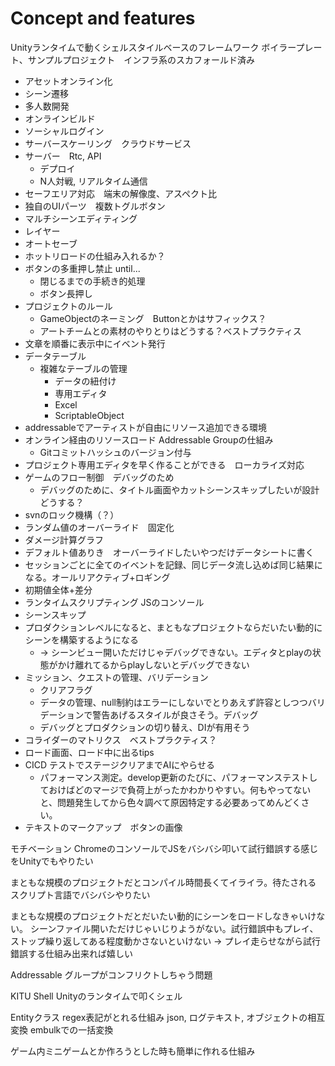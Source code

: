 # Concept and features

Unityランタイムで動くシェルスタイルベースのフレームワーク
ボイラープレート、サンプルプロジェクト　インフラ系のスカフォールド済み

* アセットオンライン化
* シーン遷移
* 多人数開発
* オンラインビルド
* ソーシャルログイン
* サーバースケーリング　クラウドサービス
* サーバー　Rtc, API
  * デプロイ
  * N人対戦, リアルタイム通信
* セーフエリア対応　端末の解像度、アスペクト比
* 独自のUIパーツ　複数トグルボタン
* マルチシーンエディティング
* レイヤー
* オートセーブ
* ホットリロードの仕組み入れるか？
* ボタンの多重押し禁止 until...
  * 閉じるまでの手続き的処理
  * ボタン長押し
* プロジェクトのルール
  * GameObjectのネーミング　Buttonとかはサフィックス？
  * アートチームとの素材のやりとりはどうする？ベストプラクティス
* 文章を順番に表示中にイベント発行
* データテーブル
  * 複雑なテーブルの管理
    * データの紐付け
    * 専用エディタ
    * Excel
    * ScriptableObject
* addressableでアーティストが自由にリソース追加できる環境
* オンライン経由のリソースロード Addressable Groupの仕組み
  * Gitコミットハッシュのバージョン付与
* プロジェクト専用エディタを早く作ることができる　ローカライズ対応
* ゲームのフロー制御　デバッグのため
  * デバッグのために、タイトル画面やカットシーンスキップしたいが設計どうする？
* svnのロック機構（？）
* ランダム値のオーバーライド　固定化
* ダメージ計算グラフ
* デフォルト値ありき　オーバーライドしたいやつだけデータシートに書く
* セッションごとに全てのイベントを記録、同じデータ流し込めば同じ結果になる。オールリアクティブ+ロギング
* 初期値全体+差分
* ランタイムスクリプティング JSのコンソール
* シーンスキップ
* プロダクションレベルになると、まともなプロジェクトならだいたい動的にシーンを構築するようになる
  * -> シーンビュー開いただけじゃデバッグできない。エディタとplayの状態がかけ離れてるからplayしないとデバッグできない
* ミッション、クエストの管理、バリデーション
  * クリアフラグ
  * データの管理、null制約はエラーにしないでとりあえず許容としつつバリデーションで警告あげるスタイルが良さそう。デバッグ
  * デバッグとプロダクションの切り替え、DIが有用そう
* コライダーのマトリクス　ベストプラクティス？
* ロード画面、ロード中に出るtips
* CICD テストでステージクリアまでAIにやらせる
  * パフォーマンス測定。develop更新のたびに、パフォーマンステストしておけばどのマージで負荷上がったかわかりやすい。何もやってないと、問題発生してから色々調べて原因特定する必要あってめんどくさい。
* テキストのマークアップ　ボタンの画像

モチベーション
ChromeのコンソールでJSをバシバシ叩いて試行錯誤する感じをUnityでもやりたい

まともな規模のプロジェクトだとコンパイル時間長くてイライラ。待たされる
スクリプト言語でバシバシやりたい

まともな規模のプロジェクトだとだいたい動的にシーンをロードしなきゃいけない。
シーンファイル開いただけじゃいじりようがない。試行錯誤中もプレイ、ストップ繰り返してある程度動かさないといけない
-> プレイ走らせながら試行錯誤する仕組み出来れば嬉しい

Addressable グループがコンフリクトしちゃう問題

KITU Shell
Unityのランタイムで叩くシェル

Entityクラス regex表記がとれる仕組み
json, ログテキスト, オブジェクトの相互変換
embulkでの一括変換

ゲーム内ミニゲームとか作ろうとした時も簡単に作れる仕組み

